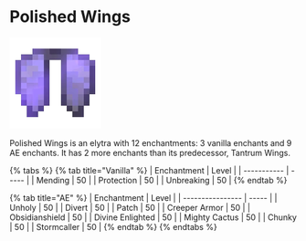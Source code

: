 # Polished Wings

![](<../../.gitbook/assets/Pristine Wings (1) (1).gif>)

Polished Wings is an elytra with 12 enchantments: 3 vanilla enchants and 9 AE enchants. It has 2 more enchants than its predecessor, Tantrum Wings.

{% tabs %}
{% tab title="Vanilla" %}
| Enchantment | Level |
| ----------- | ----- |
| Mending     | 50    |
| Protection  | 50    |
| Unbreaking  | 50    |
{% endtab %}

{% tab title="AE" %}
| Enchantment      | Level |
| ---------------- | ----- |
| Unholy           | 50    |
| Divert           | 50    |
| Patch            | 50    |
| Creeper Armor    | 50    |
| Obsidianshield   | 50    |
| Divine Enlighted | 50    |
| Mighty Cactus    | 50    |
| Chunky           | 50    |
| Stormcaller      | 50    |
{% endtab %}
{% endtabs %}
